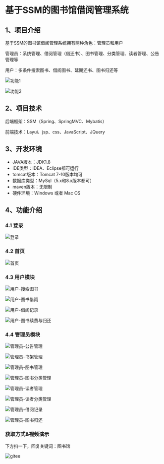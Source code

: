 # 基于SSM的图书馆借阅管理系统


## 1、项目介绍

基于SSM的图书馆借阅管理系统拥有两种角色：管理员和用户

管理员：系统管理、借阅管理（借还书）、图书管理、分类管理、读者管理、公告管理等

用户：多条件搜索图书、借阅图书、延期还书、图书归还等

![功能1](https://project-images-1256969109.cos.ap-chongqing.myqcloud.com/Typora-Images/202208111356977.png)

![功能2](https://project-images-1256969109.cos.ap-chongqing.myqcloud.com/Typora-Images/202208111356707.png)


## 2、项目技术

后端框架：SSM（Spring、SpringMVC、Mybatis）

前端技术：Layui、jsp、css、JavaScript、JQuery

## 3、开发环境

- JAVA版本：JDK1.8
- IDE类型：IDEA、Eclipse都可运行
- tomcat版本：Tomcat 7-10版本均可
- 数据库类型：MySql（5.x和8.x版本都可） 
- maven版本：无限制
- 硬件环境：Windows 或者 Mac OS


## 4、功能介绍

### 4.1 登录

![登录](https://project-images-1256969109.cos.ap-chongqing.myqcloud.com/Typora-Images/202208111353228.jpg)

### 4.2 首页

![首页](https://project-images-1256969109.cos.ap-chongqing.myqcloud.com/Typora-Images/202208111353911.jpg)

### 4.3 用户模块

![用户-搜索图书](https://project-images-1256969109.cos.ap-chongqing.myqcloud.com/Typora-Images/202208111354740.jpg)

![用户-图书借阅](https://project-images-1256969109.cos.ap-chongqing.myqcloud.com/Typora-Images/202208111354878.jpg)

![用户-借阅记录](https://project-images-1256969109.cos.ap-chongqing.myqcloud.com/Typora-Images/202208111354696.jpg)

![用户-图书续费与归还](https://project-images-1256969109.cos.ap-chongqing.myqcloud.com/Typora-Images/202208111354237.jpg)

### 4.4 管理员模块

![管理员-公告管理](https://project-images-1256969109.cos.ap-chongqing.myqcloud.com/Typora-Images/202208111354447.jpg)

![管理员-书架管理](https://project-images-1256969109.cos.ap-chongqing.myqcloud.com/Typora-Images/202208111354997.jpg)

![管理员-图书管理](https://project-images-1256969109.cos.ap-chongqing.myqcloud.com/Typora-Images/202208111354928.jpg)

![管理员-图书分类管理](https://project-images-1256969109.cos.ap-chongqing.myqcloud.com/Typora-Images/202208111354688.jpg)

![管理员-读者管理](https://project-images-1256969109.cos.ap-chongqing.myqcloud.com/Typora-Images/202208111354233.jpg)

![管理员-读者分类管理](https://project-images-1256969109.cos.ap-chongqing.myqcloud.com/Typora-Images/202208111354814.jpg)

![管理员-借阅记录](https://project-images-1256969109.cos.ap-chongqing.myqcloud.com/Typora-Images/202208111354764.jpg)

![管理员-图书归还](https://project-images-1256969109.cos.ap-chongqing.myqcloud.com/Typora-Images/202208111354198.jpg)

### 获取方式&视频演示

下方扫一下，回复关键词：图书馆

![gitee](https://project-images-1256969109.cos.ap-chongqing.myqcloud.com/Typora-Images/202309291447341.png)
